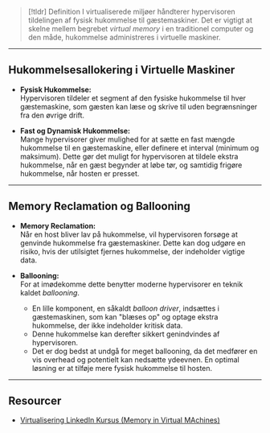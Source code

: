 
> [!tldr] Definition
> I virtualiserede miljøer håndterer hypervisoren tildelingen af fysisk hukommelse til gæstemaskiner. Det er vigtigt at skelne mellem begrebet *virtual memory* i en traditionel computer og den måde, hukommelse administreres i virtuelle maskiner.

---

## Hukommelsesallokering i Virtuelle Maskiner
- **Fysisk Hukommelse:**  
  Hypervisoren tildeler et segment af den fysiske hukommelse til hver gæstemaskine, som gæsten kan læse og skrive til uden begrænsninger fra den øvrige drift.

- **Fast og Dynamisk Hukommelse:**  
  Mange hypervisorer giver mulighed for at sætte en fast mængde hukommelse til en gæstemaskine, eller definere et interval (minimum og maksimum). Dette gør det muligt for hypervisoren at tildele ekstra hukommelse, når en gæst begynder at løbe tør, og samtidig frigøre hukommelse, når hosten er presset.

---

## Memory Reclamation og Ballooning
- **Memory Reclamation:**  
  Når en host bliver lav på hukommelse, vil hypervisoren forsøge at genvinde hukommelse fra gæstemaskiner. Dette kan dog udgøre en risiko, hvis der utilsigtet fjernes hukommelse, der indeholder vigtige data.

- **Ballooning:**  
  For at imødekomme dette benytter moderne hypervisorer en teknik kaldet *ballooning*.  
  - En lille komponent, en såkaldt *balloon driver*, indsættes i gæstemaskinen, som kan "blæses op" og optage ekstra hukommelse, der ikke indeholder kritisk data.
  - Denne hukommelse kan derefter sikkert genindvindes af hypervisoren.  
  - Det er dog bedst at undgå for meget ballooning, da det medfører en vis overhead og potentielt kan nedsætte ydeevnen. En optimal løsning er at tilføje mere fysisk hukommelse til hosten.

---

## Resourcer
- [Virtualisering LinkedIn Kursus (Memory in Virtual MAchines)](https://www.linkedin.com/learning/learning-virtualization-13945890/understanding-virtual-memory?resume=false&u=57075649)